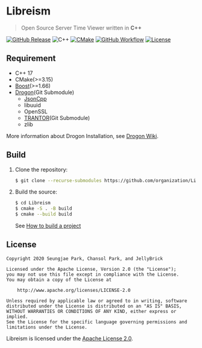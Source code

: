 # Libreism

> Open Source Server Time Viewer written in **C++**

[![GitHub Release](https://img.shields.io/github/v/release/organization/Libreism?logo=github&logoColor=white&style=for-the-badge)](https://github.com/organization/Libreism/releases/)
![C++](https://img.shields.io/badge/c++-17-00599C?logo=c%2B%2B&logoColor=white&style=for-the-badge)
[![CMake](https://img.shields.io/badge/cmake->=3.15-064F8C?logo=cmake&logoColor=white&style=for-the-badge)](https://cmake.org/)
[![GitHub Workflow](https://img.shields.io/github/workflow/status/organization/Libreism/C++?logo=github&logoColor=white&style=for-the-badge)](https://github.com/organization/Libreism/actions)
[![License](https://img.shields.io/github/license/organization/Libreism?style=for-the-badge)](./LICENSE)

## Requirement

- C++ 17
- CMake(>=3.15)
- [Boost](https://www.boost.org/)(>=1.66)
- [Drogon](https://github.com/an-tao/drogon)(Git Submodule)
  - [JsonCpp](https://github.com/open-source-parsers/jsoncpp)
  - libuuid
  - OpenSSL
  - [TRANTOR](https://github.com/an-tao/trantor)(Git Submodule)
  - zlib

More information about Drogon Installation, see [Drogon Wiki](https://github.com/an-tao/drogon/wiki/02-Installation).

## Build

1. Clone the repository:

    ```bash
    $ git clone --recurse-submodules https://github.com/organization/Libreism.git
    ```

2. Build the source:

    ```bash
    $ cd Libreism
    $ cmake -S . -B build
    $ cmake --build build
    ```

    See [How to build a project](https://cliutils.gitlab.io/modern-cmake/chapters/intro/running.html)

## License

```text
Copyright 2020 Seungjae Park, Chansol Park, and JellyBrick

Licensed under the Apache License, Version 2.0 (the "License");
you may not use this file except in compliance with the License.
You may obtain a copy of the License at

    http://www.apache.org/licenses/LICENSE-2.0

Unless required by applicable law or agreed to in writing, software
distributed under the License is distributed on an "AS IS" BASIS,
WITHOUT WARRANTIES OR CONDITIONS OF ANY KIND, either express or implied.
See the License for the specific language governing permissions and
limitations under the License.
```

Libreism is licensed under the [Apache License 2.0](./LICENSE).
